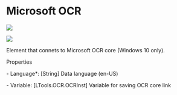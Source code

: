 # Microsoft OCR



![](https://gblobscdn.gitbook.com/assets%2Fastro-rpa%2F-M-f\_z3GKysKXfjwFZdo%2F-M-fab09xl-XzOvZ2QDF%2F0.png?generation=1581279506991413\&alt=media)

![](https://gblobscdn.gitbook.com/assets%2Fastro-rpa%2F-M-f\_z3GKysKXfjwFZdo%2F-M-fab0AGCqStvP1ikAY%2F1.png?generation=1581279507046553\&alt=media)

Element that connets to Microsoft OCR core (Windows 10 only).

Properties

&#x20;\- Language\*: \[String] Data language (en-US)

&#x20;\- Variable: \[LTools.OCR.OCRInst] Variable for saving OCR core link&#x20;
